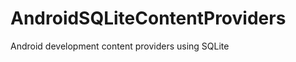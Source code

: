 AndroidSQLiteContentProviders
=============================

Android development content providers using SQLite